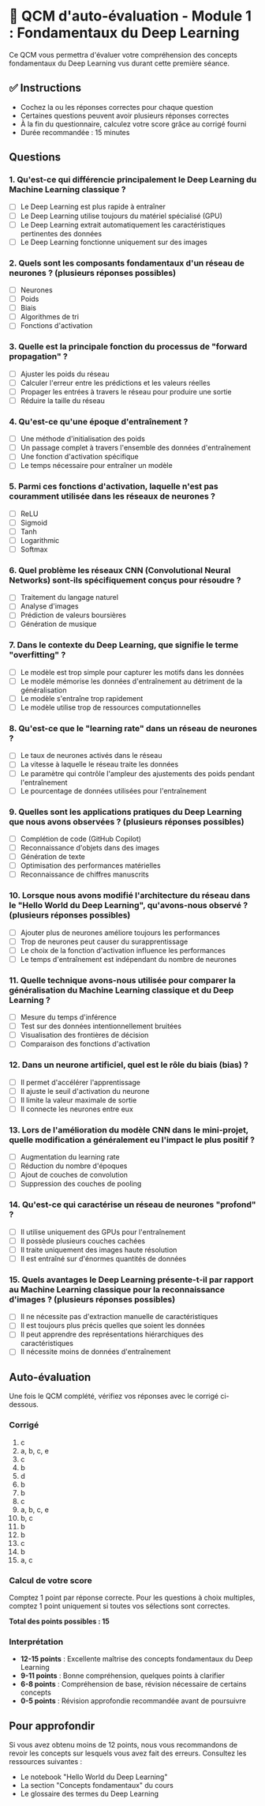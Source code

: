 # 📝 QCM d'auto-évaluation - Module 1 : Fondamentaux du Deep Learning

Ce QCM vous permettra d'évaluer votre compréhension des concepts fondamentaux du Deep Learning vus durant cette première séance.

## ✅ Instructions
- Cochez la ou les réponses correctes pour chaque question
- Certaines questions peuvent avoir plusieurs réponses correctes
- À la fin du questionnaire, calculez votre score grâce au corrigé fourni
- Durée recommandée : 15 minutes

## Questions

### 1. Qu'est-ce qui différencie principalement le Deep Learning du Machine Learning classique ?
- [ ] Le Deep Learning est plus rapide à entraîner
- [ ] Le Deep Learning utilise toujours du matériel spécialisé (GPU)
- [ ] Le Deep Learning extrait automatiquement les caractéristiques pertinentes des données
- [ ] Le Deep Learning fonctionne uniquement sur des images

### 2. Quels sont les composants fondamentaux d'un réseau de neurones ? (plusieurs réponses possibles)
- [ ] Neurones
- [ ] Poids
- [ ] Biais
- [ ] Algorithmes de tri
- [ ] Fonctions d'activation

### 3. Quelle est la principale fonction du processus de "forward propagation" ?
- [ ] Ajuster les poids du réseau
- [ ] Calculer l'erreur entre les prédictions et les valeurs réelles
- [ ] Propager les entrées à travers le réseau pour produire une sortie
- [ ] Réduire la taille du réseau

### 4. Qu'est-ce qu'une époque d'entraînement ?
- [ ] Une méthode d'initialisation des poids
- [ ] Un passage complet à travers l'ensemble des données d'entraînement
- [ ] Une fonction d'activation spécifique
- [ ] Le temps nécessaire pour entraîner un modèle

### 5. Parmi ces fonctions d'activation, laquelle n'est pas couramment utilisée dans les réseaux de neurones ?
- [ ] ReLU
- [ ] Sigmoid
- [ ] Tanh
- [ ] Logarithmic
- [ ] Softmax

### 6. Quel problème les réseaux CNN (Convolutional Neural Networks) sont-ils spécifiquement conçus pour résoudre ?
- [ ] Traitement du langage naturel
- [ ] Analyse d'images
- [ ] Prédiction de valeurs boursières
- [ ] Génération de musique

### 7. Dans le contexte du Deep Learning, que signifie le terme "overfitting" ?
- [ ] Le modèle est trop simple pour capturer les motifs dans les données
- [ ] Le modèle mémorise les données d'entraînement au détriment de la généralisation
- [ ] Le modèle s'entraîne trop rapidement
- [ ] Le modèle utilise trop de ressources computationnelles

### 8. Qu'est-ce que le "learning rate" dans un réseau de neurones ?
- [ ] Le taux de neurones activés dans le réseau
- [ ] La vitesse à laquelle le réseau traite les données
- [ ] Le paramètre qui contrôle l'ampleur des ajustements des poids pendant l'entraînement
- [ ] Le pourcentage de données utilisées pour l'entraînement

### 9. Quelles sont les applications pratiques du Deep Learning que nous avons observées ? (plusieurs réponses possibles)
- [ ] Complétion de code (GitHub Copilot)
- [ ] Reconnaissance d'objets dans des images
- [ ] Génération de texte
- [ ] Optimisation des performances matérielles
- [ ] Reconnaissance de chiffres manuscrits

### 10. Lorsque nous avons modifié l'architecture du réseau dans le "Hello World du Deep Learning", qu'avons-nous observé ? (plusieurs réponses possibles)
- [ ] Ajouter plus de neurones améliore toujours les performances
- [ ] Trop de neurones peut causer du surapprentissage
- [ ] Le choix de la fonction d'activation influence les performances
- [ ] Le temps d'entraînement est indépendant du nombre de neurones

### 11. Quelle technique avons-nous utilisée pour comparer la généralisation du Machine Learning classique et du Deep Learning ?
- [ ] Mesure du temps d'inférence
- [ ] Test sur des données intentionnellement bruitées
- [ ] Visualisation des frontières de décision
- [ ] Comparaison des fonctions d'activation

### 12. Dans un neurone artificiel, quel est le rôle du biais (bias) ?
- [ ] Il permet d'accélérer l'apprentissage
- [ ] Il ajuste le seuil d'activation du neurone
- [ ] Il limite la valeur maximale de sortie
- [ ] Il connecte les neurones entre eux

### 13. Lors de l'amélioration du modèle CNN dans le mini-projet, quelle modification a généralement eu l'impact le plus positif ?
- [ ] Augmentation du learning rate
- [ ] Réduction du nombre d'époques
- [ ] Ajout de couches de convolution
- [ ] Suppression des couches de pooling

### 14. Qu'est-ce qui caractérise un réseau de neurones "profond" ?
- [ ] Il utilise uniquement des GPUs pour l'entraînement
- [ ] Il possède plusieurs couches cachées
- [ ] Il traite uniquement des images haute résolution
- [ ] Il est entraîné sur d'énormes quantités de données

### 15. Quels avantages le Deep Learning présente-t-il par rapport au Machine Learning classique pour la reconnaissance d'images ? (plusieurs réponses possibles)
- [ ] Il ne nécessite pas d'extraction manuelle de caractéristiques
- [ ] Il est toujours plus précis quelles que soient les données
- [ ] Il peut apprendre des représentations hiérarchiques des caractéristiques
- [ ] Il nécessite moins de données d'entraînement

## Auto-évaluation

Une fois le QCM complété, vérifiez vos réponses avec le corrigé ci-dessous.

### Corrigé
1. c
2. a, b, c, e
3. c
4. b
5. d
6. b
7. b
8. c
9. a, b, c, e
10. b, c
11. b
12. b
13. c
14. b
15. a, c

### Calcul de votre score
Comptez 1 point par réponse correcte. Pour les questions à choix multiples, comptez 1 point uniquement si toutes vos sélections sont correctes.

**Total des points possibles : 15**

### Interprétation
- **12-15 points** : Excellente maîtrise des concepts fondamentaux du Deep Learning
- **9-11 points** : Bonne compréhension, quelques points à clarifier
- **6-8 points** : Compréhension de base, révision nécessaire de certains concepts
- **0-5 points** : Révision approfondie recommandée avant de poursuivre

## Pour approfondir
Si vous avez obtenu moins de 12 points, nous vous recommandons de revoir les concepts sur lesquels vous avez fait des erreurs. Consultez les ressources suivantes :
- Le notebook "Hello World du Deep Learning"
- La section "Concepts fondamentaux" du cours
- Le glossaire des termes du Deep Learning